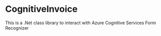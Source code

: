 # CognitiveInvoice
This is a .Net class library to interact with Azure Cognitive Services Form Recognizer
